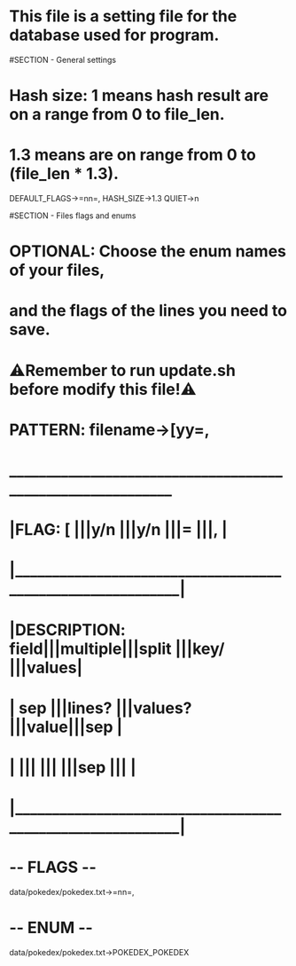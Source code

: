 #	This file is a setting file for the database used for program.

#SECTION - General settings
#	Hash size:	1 means hash result are on a range from 0 to file_len.
#				1.3 means are on range from 0 to (file_len * 1.3).

DEFAULT_FLAGS->=nn=,
HASH_SIZE->1.3
QUIET->n

#SECTION - Files flags and enums
#	OPTIONAL: Choose the enum names of your files, 
#	and the flags of the lines you need to save.
#	⚠️Remember to run update.sh before modify this file!⚠️
#	PATTERN: 	filename->[yy=,
#	___________________________________________________________
#  |FLAG:			[	 |||y/n		|||y/n	  |||=	  |||,	   |
#  |___________________________________________________________|
#  |DESCRIPTION:	field|||multiple|||split  |||key/ |||values|
#  |				sep	 |||lines?	|||values?|||value|||sep   |
#  |				     |||		|||       |||sep  |||	   |
#  |___________________________________________________________|

# -- FLAGS -- #
data/pokedex/pokedex.txt->=nn=,
# -- ENUM -- #
data/pokedex/pokedex.txt->POKEDEX_POKEDEX

